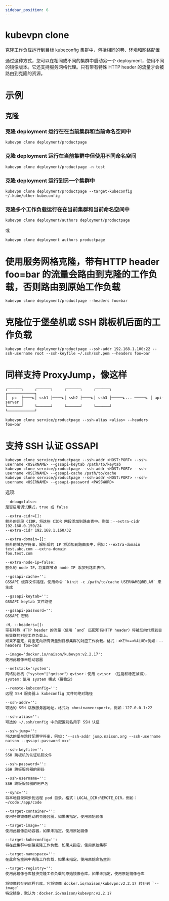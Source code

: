 ```yaml
---
sidebar_position: 6
---
```


# kubevpn clone

克隆工作负载运行到目标 kubeconfig 集群中，包括相同的卷、环境和网络配置

通过这种方式，您可以在相同或不同的集群中启动另一个 deployment，使用不同的镜像版本。它还支持服务网格代理。只有带有特殊 HTTP header 的流量才会被路由到克隆的资源。

# 示例

## 克隆

### 克隆 deployment 运行在在当前集群和当前命名空间中

```shell
kubevpn clone deployment/productpage
```

### 克隆 deployment 运行在当前集群中但使用不同命名空间

```shell
kubevpn clone deployment/productpage -n test
```

### 克隆 deployment 运行到另一个集群中

```shell
kubevpn clone deployment/productpage --target-kubeconfig ~/.kube/other-kubeconfig
```

### 克隆多个工作负载运行在在当前集群和当前命名空间中

```shell
kubevpn clone deployment/authors deployment/productpage
```

或

```shell
kubevpn clone deployment authors productpage
```

# 使用服务网格克隆，带有HTTP header foo=bar 的流量会路由到克隆的工作负载，否则路由到原始工作负载

```shell
kubevpn clone deployment/productpage --headers foo=bar
```

# 克隆位于堡垒机或 SSH 跳板机后面的工作负载

```shell
kubevpn clone deployment/productpage --ssh-addr 192.168.1.100:22 --ssh-username root --ssh-keyfile ~/.ssh/ssh.pem --headers foo=bar
```

# 同样支持 ProxyJump，像这样

```text
┌──────┐     ┌──────┐     ┌──────┐     ┌──────┐                 ┌────────────┐
│  pc  ├────►│ ssh1 ├────►│ ssh2 ├────►│ ssh3 ├─────►... ─────► │ api-server │
└──────┘     └──────┘     └──────┘     └──────┘                 └────────────┘
```

```shell
kubevpn clone service/productpage --ssh-alias <alias> --headers foo=bar
```

# 支持 SSH 认证 GSSAPI

```shell
kubevpn clone service/productpage --ssh-addr <HOST:PORT> --ssh-username <USERNAME> --gssapi-keytab /path/to/keytab
kubevpn clone service/productpage --ssh-addr <HOST:PORT> --ssh-username <USERNAME> --gssapi-cache /path/to/cache
kubevpn clone service/productpage --ssh-addr <HOST:PORT> --ssh-username <USERNAME> --gssapi-password <PASSWORD>
```

选项:

```text
--debug=false:
是否启用调试模式，true 或 false

--extra-cidr=[]:
额外的网段 CIDR，将这些 CIDR 网段添加到路由表中。例如：--extra-cidr 192.168.0.159/24
--extra-cidr 192.168.1.160/32

--extra-domain=[]:
额外的域名字符串，解析后的 IP 将添加到路由表中，例如：--extra-domain test.abc.com --extra-domain
foo.test.com

--extra-node-ip=false:
额外的 node IP，将集群节点 node IP 添加到路由表中。

--gssapi-cache='':
GSSAPI 缓存文件路径，使用命令 `kinit -c /path/to/cache USERNAME@RELAM` 来生成

--gssapi-keytab='':
GSSAPI keytab 文件路径

--gssapi-password='':
GSSAPI 密码

-H, --headers=[]:
带有特殊 HTTP header 的流量（使用 `and` 匹配所有HTTP header）将被反向代理到目标集群的对应工作负载上。
如果不指定，将重定向所有流量到目标集群的对应工作负载。格式：<KEY>=<VALUE>例如：--headers foo=bar

--image='docker.io/naison/kubevpn:v2.2.17':
使用此镜像来启动容器

--netstack='system':
网络协议栈（"system"|"gvisor"）gvisor：使用 gvisor （性能和稳定兼得），system：使用 system 模式（最稳定）

--remote-kubeconfig='':
远程 SSH 服务器上 kubeconfig 文件的绝对路径

--ssh-addr='':
可选的 SSH 跳板服务器地址，格式为 <hostname>:<port>，例如：127.0.0.1:22

--ssh-alias='':
可选的 ~/.ssh/config 中的配置别名用于 SSH 认证

--ssh-jump='':
可选的堡垒跳转配置字符串，例如：'--ssh-addr jump.naison.org --ssh-username naison --gssapi-password xxx'

--ssh-keyfile='':
SSH 跳板机的认证私钥文件

--ssh-password='':
SSH 跳板服务器的密码

--ssh-username='':
SSH 跳板服务器的用户名

--sync='':
将本地目录同步到远程 pod 目录。格式：LOCAL_DIR:REMOTE_DIR，例如：~/code:/app/code

--target-container='':
使用特殊镜像启动的克隆容器，如果未指定，使用原始镜像

--target-image='':
使用此镜像启动容器，如果未指定，使用原始镜像

--target-kubeconfig='':
将在此集群中创建克隆工作负载，如果未指定，使用原始集群

--target-namespace='':
在此命名空间中克隆工作负载，如果未指定，使用原始命名空间

--target-registry='':
使用此镜像仓库替换克隆工作负载的原始镜像仓库，如果未指定，使用原始镜像仓库

将镜像转存到远程仓库，它将镜像 docker.io/naison/kubevpn:v2.2.17 转存到 `--image`
特定镜像，默认为：docker.io/naison/kubevpn:v2.2.17
```